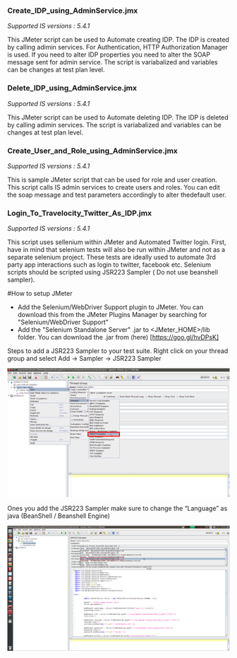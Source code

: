 ### Create_IDP_using_AdminService.jmx 

*Supported IS versions : 5.4.1*

This JMeter script can be used to Automate creating IDP. The IDP is created by calling adimin services. For Authentication, HTTP Authorization Manager is used. If you need to alter IDP properties you need to alter the SOAP message sent for admin service. The script is variabalized and variables can be changes at test plan level.

### Delete_IDP_using_AdminService.jmx

*Supported IS versions : 5.4.1*

This JMeter script can be used to Automate deleting IDP. The IDP is deleted by calling adimin services. The script is variabalized and variables can be changes at test plan level.

### Create_User_and_Role_using_AdminService.jmx

*Supported IS versions : 5.4.1*

This is sample JMeter script that can be used for role and user creation. This script calls IS admin services to create users and roles. You can edit the soap message and test parameters accordingly to alter thedefault user.


### Login_To_Travelocity_Twitter_As_IDP.jmx

*Supported IS versions : 5.4.1*

This script uses sellenium within JMeter and Automated Twitter login. First, have in mind that selenium tests will also be run within JMeter and not as a separate selenium project. These tests are ideally used to automate 3rd party app interactions such as login to twitter, facebook etc. Selenium scripts should be scripted using JSR223 Sampler ( Do not use beanshell sampler).

#How to setup JMeter
- Add the Selenium/WebDriver Support plugin to JMeter. You can download this from the JMeter Plugins Manager by searching for "Selenium/WebDriver Support"
- Add the "Selenium Standalone Server" .jar to <JMeter_HOME>/lib folder. You can download the .jar from (here) [https://goo.gl/hvDPsK]


Steps to add a JSR223 Sampler to your test suite.
Right click on your thread group and select Add -> Sampler -> JSR223 Sampler
	
![Alt text](/screenshots/1.png?raw=true "Login")	


Ones you add the JSR223 Sampler make sure to change the “Language” as java (BeanShell / Beanshell Engine)
	
	
![Alt text](/screenshots/2.png?raw=true "Login")
